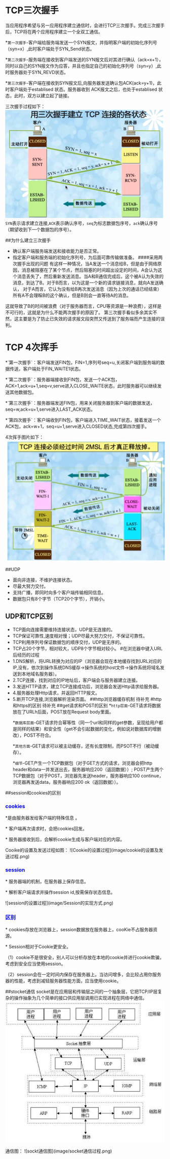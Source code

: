 <h1>TCP三次握手</h1>
 当应用程序希望与另一应用程序建立通信时，会进行TCP三次握手。完成三次握手后，TCP将在两个应用程序建立一个全双工通信。

 *`第一次握手`-客户端给服务端发送一个SYN报文，并指明客户端的初始化序列号（syn=x）,此时客户端处于SYN_Send状态。

 *`第二次握手`-服务端在接收到客户端发送的SYN报文后对其进行确认（ack=x+1），同时以自己的SYN报文作为应答，并且也指定自己的初始化序列号（syn=y）,此时服务器处于SYN_REVD状态。

 *`第三次握手`-客户端在接收到SYN报文后,向服务器发送确认包ACK(ack=y+1)，此时客户端处于establised 状态。服务器收到 ACK报文之后，也处于establised 状态，此时，双方以建立起了链接。

 三次握手过程如下：
 		![三次握手](image/三次握手.png)
`SYN`表示请求建立连接,`ACK`表示确认序号，`seq`为标志数据包序号，`ack`确认序号（期望收到下一个数据包的序号）。

##为什么建立三次握手
* 确认客户端服务端发送和接收能力是否正常。
* 指定客户端和服务端的初始化序列号，为后面可靠传输做准备。
####采用两次握手出现的问题
有这样一种情况，当A发送一个消息给B，但是由于网络原因，消息被阻塞在了某个节点，然后阻塞的时间超出设定的时间，A会认为这个消息丢失了，然后重新发送消息。当A和B通信完成后，这个被A认为失效的消息，到达了B。对于B而言，以为这是一个新的请求链接消息，就向A发送确认， 对于A而言，它认为没有给B再次发送消息（因为上次的通话已经结束）所有A不会理睬B的这个确认，但是B则会一直等待A的消息。

这就导致了B的时间被浪费（对于服务器而言，CPU等资源是一种浪费），这样是不可行的，这就是为什么不能两次握手的原因了。
第三次握手看似多余其实不然，这主要是为了防止已失效的请求报文段突然又传送到了服务端而产生连接的误判。
<h1>TCP 4次挥手</h1>
*`第一次握手`：客户端发送FIN包，FIN=1,序列号seq=u,关闭客户端到服务端的数据传送，客户端处于FIN_WAITE1状态。
<p>
*`第二次握手`：服务器端接收到FIN包，发送一个ACK包，ACK=1,ack=u+1,seq=v,serve进入CLOSE_WAITE状态，此时服务器可以继续发送其他数据包。
<p>
*`第三次握手`：服务器端发送FIN包，用来关闭服务器到客户端的数据发送，seq=w,ack=u+1,serve进入LAST_ACK状态。
<p>
*`第四次握手`：客户端收到FIN包，客户端进入TIME_WAIT状态，接着发送一个ACK包，ack=w+1，seq=u+1,serve进入CLOSED状态,完成第四次握手。

4次挥手图片如下：
		![四次挥手](image/四次挥手.png)


<!-- 
For full documentation visit 
[mkdocs.org](https://mkdocs.org). -->

##UDP

* 面向非连接，不维护连接状态。
* 尽最大努力交付。
* 支持广播，即同时向多个客户端传输相同信息。
* 数据包只有8个字节（TCP20个字节），开销小。

## UDP和TCP区别
* TCP面向连接需要维持连接状态，UDP是无连接的。
* TCP保证可靠性,速度相对慢；UDP尽最大努力交付，不保证可靠性。
* TCP利用序列号保证数据包的顺序交付，UDP是无序的。
* TCP占20个字节，相对较大，UDP8个字节相对较小。
#在浏览器中键入URL后经历的过程
* 1.DNS解析，将URL转换为对应的IP（浏览器会现在本地缓存找到URL对应的IP,没有，依次到操作系统DNS缓存->操作系统的host文件->操作系统将域名发送到本地域名服务器）。
* 2.TCP连接，找到对应的IP地址后，客户端会与服务器建立连接。
* 3.发送HTTP请求，建立TCP连接成功后，浏览器会发送Http请求给服务器。
* 4.服务器处理Http请求，并返回HTTP报文。
* 5.断开TCP连接,浏览器解析渲染页面。
##http浏览器缓存机制
待补充
#http和https的区别
待补充
##get请求和POST的区别
*`http层面`-GET请求将数据放在了URLh后面，POST放在Request body里面。<p>
*`数据库层面`-GET请求符合幂等性（同一个url和同样的get参数，呈现给用户都是同样的结果）和安全性（get不会引起数据的变化，例如说对数据库的增删改），POST不符合。<p>
*`其他方面`-GET请求可以被主动缓存，还有长度限制，而PSOT不行（被动缓存）。<p>
*`细节`-GET产生一个TCP数据包（对于GET方式的请求，浏览器会把http header和data一并发送出去，服务器响应200（返回数据））;
POST产生两个TCP数据包（对于POST，浏览器先发送header，服务器响应100 continue，浏览器再发送data，服务器响应200 ok（返回数据））。

##session和cookies的区别
<h3 style="color:blue">cookies</h3> 
*是由服务器发给客户端的特殊信息 。<p>
* 客户端再次请求时，会把cookies回发。<p>
* 服务器接收到后，会解析cookie生成与客户端对应的内容。<p>
Cooike的设置及发送过程如图：
![Cookie的设置过程](image/cookie的设置及发送过程.png)
<h3 style="color:blue">session</h3> 
* 服务器端的机制，在服务器上保存信息。<p>
* 解析客户端请求并操作session id,按需保存状态信息。<p>
![session的设置过程](image/Session的实现方式.png)

<h3 style="color:blue">区别</h3> 
* cookies存放在浏览器上，session数据放在服务器上，cooKie不占服务器资源。<p>
* Session相对于Cookie更安全。<p>
（1）cookie不是很安全，别人可以分析存放在本地的cookie并进行cookie欺骗，考虑到安全应当使用session。

（2）session会在一定时间内保存在服务器上。当访问增多，会比较占用你服务器的性能，考虑到减轻服务器性能方面，应当使用cookie。

##stocket通信
socket是在应用层和传输层之间的一个抽象层，它把TCP/IP层复杂的操作抽象为几个简单的接口供应用层调用已实现进程在网络中通信。
![sockt](image/socket.png)
<p>
通信图：	
![sockt通信图](image/socket通信过程.png)